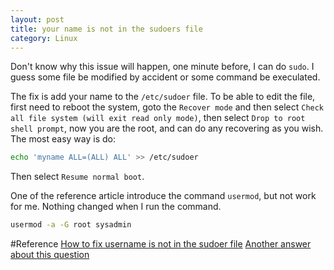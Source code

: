 ```yaml
---
layout: post
title: your name is not in the sudoers file
category: Linux
---
```

Don't know why this issue will happen, one minute before, I can do `sudo`. I guess some file be modified by accident or some command be execulated.

The fix is add your name to the `/etc/sudoer` file. To be able to edit the file, first need to reboot the system, goto the `Recover mode` and then select `Check all file system (will exit read only mode)`, then select `Drop to root shell prompt`, now you are the root, and can do any recovering as you wish.
The most easy way is do:

```sh
echo 'myname ALL=(ALL) ALL' >> /etc/sudoer
```
Then select `Resume normal boot`.

One of the reference article introduce the command `usermod`, but not work for me. Nothing changed when I run the command.
```sh
usermod -a -G root sysadmin
```

#Reference
[How to fix username is not in the sudoer file](https://github.com/blackyboy/Ubuntu-Linux-Stuffs/blob/master/How-to-fix-%E2%80%9Cusername-is-not-in-the-sudoers-file.-This-incident-will-be-reported%E2%80%9D-Error-In-Ubuntu.md)
[Another answer about this question](http://www.linuxforums.org/forum/red-hat-fedora-linux/144428-solved-not-sudoers-file-incident-will-reported.html)

